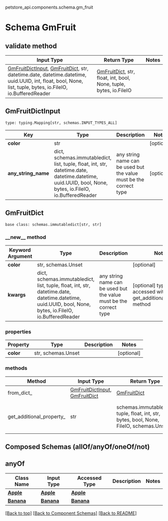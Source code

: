 petstore_api.components.schema.gm_fruit
# Schema GmFruit

## validate method
Input Type | Return Type | Notes
------------ | ------------- | -------------
[GmFruitDictInput](#gmfruitdictinput), [GmFruitDict](#gmfruitdict), str, datetime.date, datetime.datetime, uuid.UUID, int, float, bool, None, list, tuple, bytes, io.FileIO, io.BufferedReader | [GmFruitDict](#gmfruitdict), str, float, int, bool, None, tuple, bytes, io.FileIO |

## GmFruitDictInput
```
type: typing.Mapping[str, schemas.INPUT_TYPES_ALL]
```
Key | Type |  Description | Notes
------------ | ------------- | ------------- | -------------
**color** | str |  | [optional]
**any_string_name** | dict, schemas.immutabledict, list, tuple, float, int, str, datetime.date, datetime.datetime, uuid.UUID, bool, None, bytes, io.FileIO, io.BufferedReader | any string name can be used but the value must be the correct type | [optional]

## GmFruitDict
```
base class: schemas.immutabledict[str, str]

```
### &lowbar;&lowbar;new&lowbar;&lowbar; method
Keyword Argument | Type | Description | Notes
---------------- | ---- | ----------- | -----
**color** | str, schemas.Unset |  | [optional]
**kwargs** | dict, schemas.immutabledict, list, tuple, float, int, str, datetime.date, datetime.datetime, uuid.UUID, bool, None, bytes, io.FileIO, io.BufferedReader | any string name can be used but the value must be the correct type | [optional] typed value is accessed with the get_additional_property_ method

### properties
Property | Type | Description | Notes
-------- | ---- | ----------- | -----
**color** | str, schemas.Unset |  | [optional]

### methods
Method | Input Type | Return Type | Notes
------ | ---------- | ----------- | ------
from_dict_ | [GmFruitDictInput](#gmfruitdictinput), [GmFruitDict](#gmfruitdict) | [GmFruitDict](#gmfruitdict) | a constructor
get_additional_property_ | str | schemas.immutabledict, tuple, float, int, str, bytes, bool, None, FileIO, schemas.Unset | provides type safety for additional properties

## Composed Schemas (allOf/anyOf/oneOf/not)
## anyOf
Class Name | Input Type | Accessed Type | Description | Notes
------------- | ------------- | ------------- | ------------- | -------------
[**Apple**](apple.md) | [**Apple**](apple.md) | [**Apple**](apple.md) |  |
[**Banana**](banana.md) | [**Banana**](banana.md) | [**Banana**](banana.md) |  |

[[Back to top]](#top) [[Back to Component Schemas]](../../../README.md#Component-Schemas) [[Back to README]](../../../README.md)
